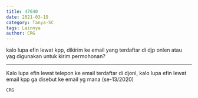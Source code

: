 ```yaml
---
title: 47640
date: 2021-03-19
category: Tanya-SC
tags: Lainnya
author: CRG
---
```


kalo lupa efin lewat kpp, dikirim ke email yang terdaftar di djp onlen atau yag digunakan untuk kirim permohonan?

---

Kalo lupa efin lewat telepon ke email terdaftar di djonl, kalo lupa efin lewat email kpp ga disebut ke email yg mana (se-13/2020)

`CRG`

